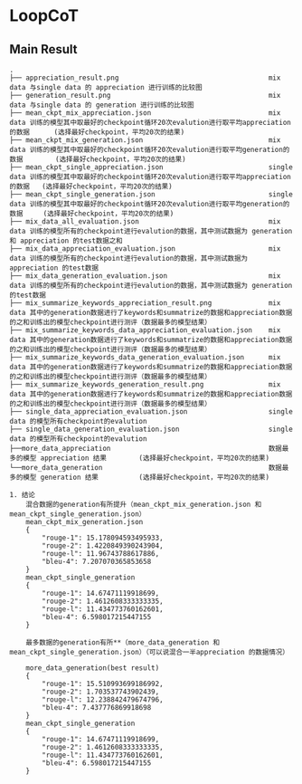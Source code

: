 # LoopCoT


## Main Result
    .
    ├── appreciation_result.png                                     mix data 与single data 的 appreciation 进行训练的比较图
    ├── generation_result.png                                       mix data 与single data 的 generation 进行训练的比较图
    ├── mean_ckpt_mix_appreciation.json                             mix data 训练的模型其中取最好的checkpoint循环20次evalution进行取平均appreciation的数据      (选择最好checkpoint，平均20次的结果)
    ├── mean_ckpt_mix_generation.json                               mix data 训练的模型其中取最好的checkpoint循环20次evalution进行取平均generation的数据        (选择最好checkpoint，平均20次的结果)
    ├── mean_ckpt_single_appreciation.json                          single data 训练的模型其中取最好的checkpoint循环20次evalution进行取平均appreciation的数据   (选择最好checkpoint，平均20次的结果)
    ├── mean_ckpt_single_generation.json                            single data 训练的模型其中取最好的checkpoint循环20次evalution进行取平均generation的数据     (选择最好checkpoint，平均20次的结果)
    ├── mix_data_all_evaluation.json                                mix data 训练的模型所有的checkpoint进行evalution的数据，其中测试数据为 generation 和 appreciation 的test数据之和
    ├── mix_data_appreciation_evaluation.json                       mix data 训练的模型所有的checkpoint进行evalution的数据，其中测试数据为 appreciation 的test数据
    ├── mix_data_generation_evaluation.json                         mix data 训练的模型所有的checkpoint进行evalution的数据，其中测试数据为 generation 的test数据
    ├── mix_summarize_keywords_appreciation_result.png              mix data 其中的generation数据进行了keywords和summatrize的数据和appreciation数据的之和训练出的模型checkpoint进行测评（数据最多的模型结果）
    ├── mix_summarize_keywords_data_appreciation_evaluation.json    mix data 其中的generation数据进行了keywords和summatrize的数据和appreciation数据的之和训练出的模型checkpoint进行测评（数据最多的模型结果）
    ├── mix_summarize_keywords_data_generation_evaluation.json      mix data 其中的generation数据进行了keywords和summatrize的数据和appreciation数据的之和训练出的模型checkpoint进行测评（数据最多的模型结果）
    ├── mix_summarize_keywords_generation_result.png                mix data 其中的generation数据进行了keywords和summatrize的数据和appreciation数据的之和训练出的模型checkpoint进行测评（数据最多的模型结果）
    ├── single_data_appreciation_evaluation.json                    single data 的模型所有checkpoint的evalution
    ├── single_data_generation_evaluation.json                      single data 的模型所有checkpoint的evalution
    ├──more_data_appreciation                                       数据最多的模型 appreciation 结果        (选择最好checkpoint，平均20次的结果)
    └──more_data_generation                                         数据最多的模型 generation 结果          (选择最好checkpoint，平均20次的结果)

    1. 结论
        混合数据的generation有所提升（mean_ckpt_mix_generation.json 和 mean_ckpt_single_generation.json）
        mean_ckpt_mix_generation.json
        {
            "rouge-1": 15.178094593495933,
            "rouge-2": 1.4220849390243904,
            "rouge-l": 11.96743788617886,
            "bleu-4": 7.207070365853658
        }
        mean_ckpt_single_generation
        {
            "rouge-1": 14.67471119918699,
            "rouge-2": 1.4612608333333335,
            "rouge-l": 11.434773760162601,
            "bleu-4": 6.598017215447155
        }

        最多数据的generation有所**（more_data_generation 和 mean_ckpt_single_generation.json）（可以说混合一半appreciation 的数据情况）

        more_data_generation(best result)
        {
            "rouge-1": 15.510993699186992,
            "rouge-2": 1.703537743902439,
            "rouge-l": 12.238842479674796,
            "bleu-4": 7.437776869918698
        }
        mean_ckpt_single_generation
        {
            "rouge-1": 14.67471119918699,
            "rouge-2": 1.4612608333333335,
            "rouge-l": 11.434773760162601,
            "bleu-4": 6.598017215447155
        }
